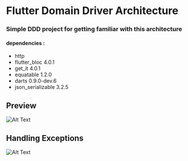 # Flutter Domain Driver Architecture
### Simple DDD project for getting familiar with this architecture

#### dependencies :
* http
* flutter_bloc 4.0.1
* get_it 4.0.1
* equatable 1.2.0
* darts 0.9.0-dev.6
* json_serializable 3.2.5

## Preview
![Alt Text](https://media.giphy.com/media/kzrE5nQMuMRobqTh1M/giphy.gif)


## Handling Exceptions
![Alt Text](https://media.giphy.com/media/ViO0lmbphNBF2qCdkJ/giphy.gif)
